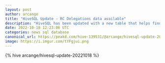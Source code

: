 ```yaml
---
layout: post
author: arcange
title: "HiveSQL Update - RC Delegations data available"
description: "HiveSQL has been updated with a new table that helps find information about RC delegations faster and easier."
date: 2022-10-18 12:23:06 UTC
categories: news sql database
canonical_url: https://peakd.com/hive-139531/@arcange/hivesql-update-20221018
image: https://i.imgur.com/tYFgjui.png
---
```

{% hive arcange/hivesql-update-20221018 %}
